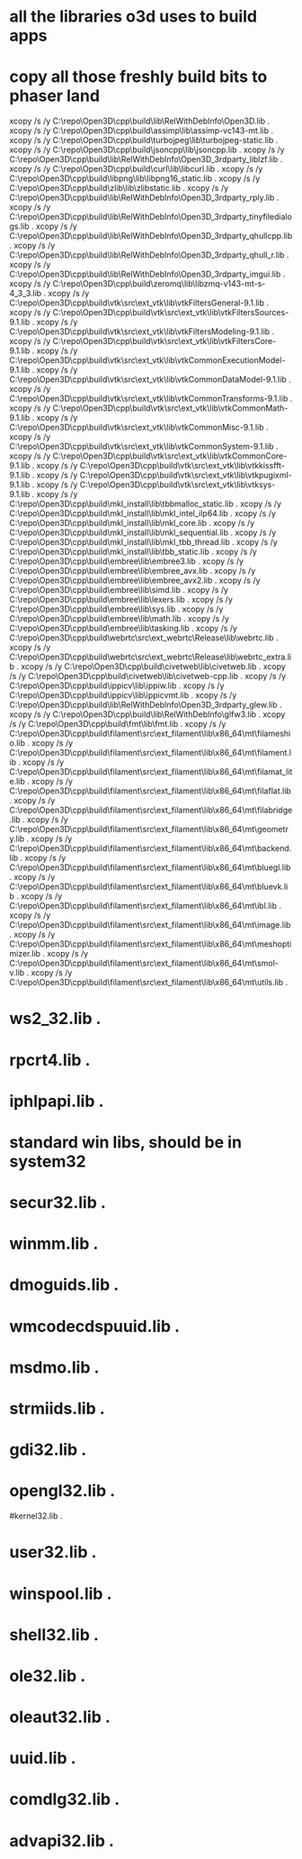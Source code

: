 #
#  all the libraries o3d uses to build apps
# copy all those freshly build bits to phaser land

xcopy /s /y C:\repo\Open3D\cpp\build\lib\RelWithDebInfo\Open3D.lib .
xcopy /s /y C:\repo\Open3D\cpp\build\assimp\lib\assimp-vc143-mt.lib .
xcopy /s /y C:\repo\Open3D\cpp\build\turbojpeg\lib\turbojpeg-static.lib .
xcopy /s /y  C:\repo\Open3D\cpp\build\jsoncpp\lib\jsoncpp.lib .
xcopy /s /y  C:\repo\Open3D\cpp\build\lib\RelWithDebInfo\Open3D_3rdparty_liblzf.lib .
xcopy /s /y  C:\repo\Open3D\cpp\build\curl\lib\libcurl.lib .
xcopy /s /y  C:\repo\Open3D\cpp\build\libpng\lib\libpng16_static.lib .
xcopy /s /y  C:\repo\Open3D\cpp\build\zlib\lib\zlibstatic.lib .
xcopy /s /y  C:\repo\Open3D\cpp\build\lib\RelWithDebInfo\Open3D_3rdparty_rply.lib .
xcopy /s /y  C:\repo\Open3D\cpp\build\lib\RelWithDebInfo\Open3D_3rdparty_tinyfiledialogs.lib .
xcopy /s /y  C:\repo\Open3D\cpp\build\lib\RelWithDebInfo\Open3D_3rdparty_qhullcpp.lib .
xcopy /s /y  C:\repo\Open3D\cpp\build\lib\RelWithDebInfo\Open3D_3rdparty_qhull_r.lib .
xcopy /s /y  C:\repo\Open3D\cpp\build\lib\RelWithDebInfo\Open3D_3rdparty_imgui.lib .
xcopy /s /y  C:\repo\Open3D\cpp\build\zeromq\lib\libzmq-v143-mt-s-4_3_3.lib .
xcopy /s /y  C:\repo\Open3D\cpp\build\vtk\src\ext_vtk\lib\vtkFiltersGeneral-9.1.lib .
xcopy /s /y  C:\repo\Open3D\cpp\build\vtk\src\ext_vtk\lib\vtkFiltersSources-9.1.lib .
xcopy /s /y  C:\repo\Open3D\cpp\build\vtk\src\ext_vtk\lib\vtkFiltersModeling-9.1.lib .
xcopy /s /y  C:\repo\Open3D\cpp\build\vtk\src\ext_vtk\lib\vtkFiltersCore-9.1.lib .
xcopy /s /y  C:\repo\Open3D\cpp\build\vtk\src\ext_vtk\lib\vtkCommonExecutionModel-9.1.lib .
xcopy /s /y  C:\repo\Open3D\cpp\build\vtk\src\ext_vtk\lib\vtkCommonDataModel-9.1.lib .
xcopy /s /y  C:\repo\Open3D\cpp\build\vtk\src\ext_vtk\lib\vtkCommonTransforms-9.1.lib .
xcopy /s /y  C:\repo\Open3D\cpp\build\vtk\src\ext_vtk\lib\vtkCommonMath-9.1.lib .
xcopy /s /y  C:\repo\Open3D\cpp\build\vtk\src\ext_vtk\lib\vtkCommonMisc-9.1.lib .
xcopy /s /y  C:\repo\Open3D\cpp\build\vtk\src\ext_vtk\lib\vtkCommonSystem-9.1.lib .
xcopy /s /y  C:\repo\Open3D\cpp\build\vtk\src\ext_vtk\lib\vtkCommonCore-9.1.lib .
xcopy /s /y  C:\repo\Open3D\cpp\build\vtk\src\ext_vtk\lib\vtkkissfft-9.1.lib .
xcopy /s /y  C:\repo\Open3D\cpp\build\vtk\src\ext_vtk\lib\vtkpugixml-9.1.lib .
xcopy /s /y  C:\repo\Open3D\cpp\build\vtk\src\ext_vtk\lib\vtksys-9.1.lib .
xcopy /s /y  C:\repo\Open3D\cpp\build\mkl_install\lib\tbbmalloc_static.lib .
xcopy /s /y  C:\repo\Open3D\cpp\build\mkl_install\lib\mkl_intel_ilp64.lib .
xcopy /s /y  C:\repo\Open3D\cpp\build\mkl_install\lib\mkl_core.lib .
xcopy /s /y  C:\repo\Open3D\cpp\build\mkl_install\lib\mkl_sequential.lib .
xcopy /s /y  C:\repo\Open3D\cpp\build\mkl_install\lib\mkl_tbb_thread.lib .
xcopy /s /y  C:\repo\Open3D\cpp\build\mkl_install\lib\tbb_static.lib .
xcopy /s /y  C:\repo\Open3D\cpp\build\embree\lib\embree3.lib .
xcopy /s /y  C:\repo\Open3D\cpp\build\embree\lib\embree_avx.lib .
xcopy /s /y  C:\repo\Open3D\cpp\build\embree\lib\embree_avx2.lib .
xcopy /s /y  C:\repo\Open3D\cpp\build\embree\lib\simd.lib .
xcopy /s /y  C:\repo\Open3D\cpp\build\embree\lib\lexers.lib .
xcopy /s /y  C:\repo\Open3D\cpp\build\embree\lib\sys.lib .
xcopy /s /y  C:\repo\Open3D\cpp\build\embree\lib\math.lib .
xcopy /s /y  C:\repo\Open3D\cpp\build\embree\lib\tasking.lib .
xcopy /s /y  C:\repo\Open3D\cpp\build\webrtc\src\ext_webrtc\Release\lib\webrtc.lib .
xcopy /s /y  C:\repo\Open3D\cpp\build\webrtc\src\ext_webrtc\Release\lib\webrtc_extra.lib .
xcopy /s /y  C:\repo\Open3D\cpp\build\civetweb\lib\civetweb.lib .
xcopy /s /y  C:\repo\Open3D\cpp\build\civetweb\lib\civetweb-cpp.lib .
xcopy /s /y  C:\repo\Open3D\cpp\build\ippicv\lib\ippiw.lib .
xcopy /s /y  C:\repo\Open3D\cpp\build\ippicv\lib\ippicvmt.lib .
xcopy /s /y  C:\repo\Open3D\cpp\build\lib\RelWithDebInfo\Open3D_3rdparty_glew.lib .
xcopy /s /y  C:\repo\Open3D\cpp\build\lib\RelWithDebInfo\glfw3.lib .
xcopy /s /y  C:\repo\Open3D\cpp\build\fmt\lib\fmt.lib .
xcopy /s /y  C:\repo\Open3D\cpp\build\filament\src\ext_filament\lib\x86_64\mt\filameshio.lib .
xcopy /s /y  C:\repo\Open3D\cpp\build\filament\src\ext_filament\lib\x86_64\mt\filament.lib .
xcopy /s /y  C:\repo\Open3D\cpp\build\filament\src\ext_filament\lib\x86_64\mt\filamat_lite.lib .
xcopy /s /y  C:\repo\Open3D\cpp\build\filament\src\ext_filament\lib\x86_64\mt\filaflat.lib .
xcopy /s /y  C:\repo\Open3D\cpp\build\filament\src\ext_filament\lib\x86_64\mt\filabridge.lib .
xcopy /s /y  C:\repo\Open3D\cpp\build\filament\src\ext_filament\lib\x86_64\mt\geometry.lib .
xcopy /s /y  C:\repo\Open3D\cpp\build\filament\src\ext_filament\lib\x86_64\mt\backend.lib .
xcopy /s /y  C:\repo\Open3D\cpp\build\filament\src\ext_filament\lib\x86_64\mt\bluegl.lib .
xcopy /s /y  C:\repo\Open3D\cpp\build\filament\src\ext_filament\lib\x86_64\mt\bluevk.lib .
xcopy /s /y  C:\repo\Open3D\cpp\build\filament\src\ext_filament\lib\x86_64\mt\ibl.lib .
xcopy /s /y  C:\repo\Open3D\cpp\build\filament\src\ext_filament\lib\x86_64\mt\image.lib .
xcopy /s /y  C:\repo\Open3D\cpp\build\filament\src\ext_filament\lib\x86_64\mt\meshoptimizer.lib .
xcopy /s /y  C:\repo\Open3D\cpp\build\filament\src\ext_filament\lib\x86_64\mt\smol-v.lib .
xcopy /s /y  C:\repo\Open3D\cpp\build\filament\src\ext_filament\lib\x86_64\mt\utils.lib .
# ws2_32.lib .
# rpcrt4.lib .
# iphlpapi.lib .
# standard win libs, should be in system32
# secur32.lib .
# winmm.lib .
# dmoguids.lib .
# wmcodecdspuuid.lib .
# msdmo.lib .
# strmiids.lib .
# gdi32.lib .
# opengl32.lib .
#kernel32.lib .
# user32.lib .
# winspool.lib .
# shell32.lib .
# ole32.lib .
# oleaut32.lib .
#  uuid.lib .
# comdlg32.lib .
# advapi32.lib .